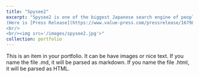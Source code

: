 ```yaml
---
title: "Spysee2"
excerpt: "Spysee2 is one of the biggest Japanese search engine of people and their relationship on the web. I extracted a person's social network from the web using heuristic techniques and developed contemporary machine learning and NLP based algorithms for the extraction of various types of information about people (bio-data, profile picture, social network, related web pages etc.) from unstructured and noisy web data. I also developed a solution for name disambiguation problems in short texts using a probabilistic classifier. 
(Here is [Press Release](https://www.value-press.com/pressrelease/167980) and [the article](https://japan.zdnet.com/article/35082515/) at that time).
<br/>
<br/><img src='/images/spysee2.jpg'>"
collection: portfolio
---
```


This is an item in your portfolio. It can be have images or nice text. If you name the file .md, it will be parsed as markdown. If you name the file .html, it will be parsed as HTML. 
